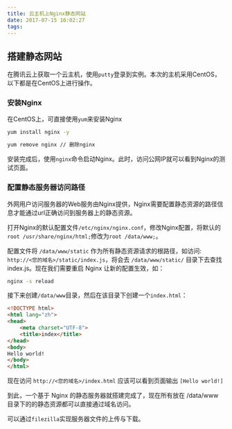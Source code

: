 ```yaml
---
title: 云主机上Nginx静态网站
date: 2017-07-15 16:02:27
tags:
---
```

## 搭建静态网站
在腾讯云上获取一个云主机，使用`putty`登录到实例。本次的主机采用CentOS，以下都是在CentOS上进行操作。
### 安装Nginx
在CentOS上，可直接使用`yum`来安装Nginx
```bash
yum install nginx -y

yum remove nginx // 删除nginx
```
安装完成后，使用`nginx`命令启动Nginx。此时，访问公网IP就可以看到Nginx的测试页面。
### 配置静态服务器访问路径
外网用户访问服务器的Web服务由Nginx提供，Nginx需要配置静态资源的路径信息才能通过url正确访问到服务器上的静态资源。

打开Nginx的默认配置文件`/etc/nginx/nginx.conf`，修改Nginx配置，将默认的`root /usr/share/nginx/html;`修改为`root /data/www;`。

配置文件将 `/data/www/static` 作为所有静态资源请求的根路径，如访问: `http://<您的域名>/static/index.js`，将会去 `/data/www/static/` 目录下去查找 index.js。现在我们需要重启 Nginx 让新的配置生效，如：
```bash
nginx -s reload
```
接下来创建`/data/www`目录，然后在该目录下创建一个`index.html`：
```html
<!DOCTYPE html>
<html lang="zh">
<head>
    <meta charset="UTF-8">
    <title>index</title>
</head>
<body>
Hello world!
</body>
</html>
```
现在访问 `http://<您的域名>/index.html` 应该可以看到页面输出 `[Hello world!]`

到此，一个基于 Nginx 的静态服务器就搭建完成了，现在所有放在 /data/www 目录下的的静态资源都可以直接通过域名访问。

可以通过`filezilla`实现服务器文件的上传与下载。